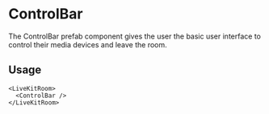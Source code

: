 <!--
!!!! Autogenerated File !!!!
This file was created by @livekit/components-docs-gen and should not be changed manually.
The contents of this file can be replaced at any time which would lead to the loss of all manual changes.
-->

# ControlBar

The ControlBar prefab component gives the user the basic user interface to control their media devices and leave the room.

## Usage

```tsx
<LiveKitRoom>
  <ControlBar />
</LiveKitRoom>
```

<!--USAGE_INSERT_MARKER-->

